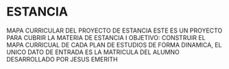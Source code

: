 # ESTANCIA
MAPA CURRICULAR DEL PROYECTO DE ESTANCIA 
ESTE ES UN PROYECTO PARA CUBRIR LA MATERIA DE ESTANCIA I 
OBJETIVO: CONSTRUIR EL MAPA CURRICUAL DE CADA PLAN DE ESTUDIOS DE FORMA DINAMICA, EL UNICO DATO DE ENTRADA ES LA MATRICULA DEL ALUMNO 
DESARROLLADO POR JESUS EMERITH 
